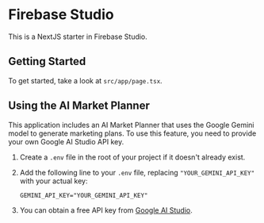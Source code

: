 # Firebase Studio

This is a NextJS starter in Firebase Studio.

## Getting Started

To get started, take a look at `src/app/page.tsx`.

## Using the AI Market Planner

This application includes an AI Market Planner that uses the Google Gemini model to generate marketing plans. To use this feature, you need to provide your own Google AI Studio API key.

1.  Create a `.env` file in the root of your project if it doesn't already exist.
2.  Add the following line to your `.env` file, replacing `"YOUR_GEMINI_API_KEY"` with your actual key:

    ```
    GEMINI_API_KEY="YOUR_GEMINI_API_KEY"
    ```

3.  You can obtain a free API key from [Google AI Studio](https://aistudio.google.com/app/apikey).
